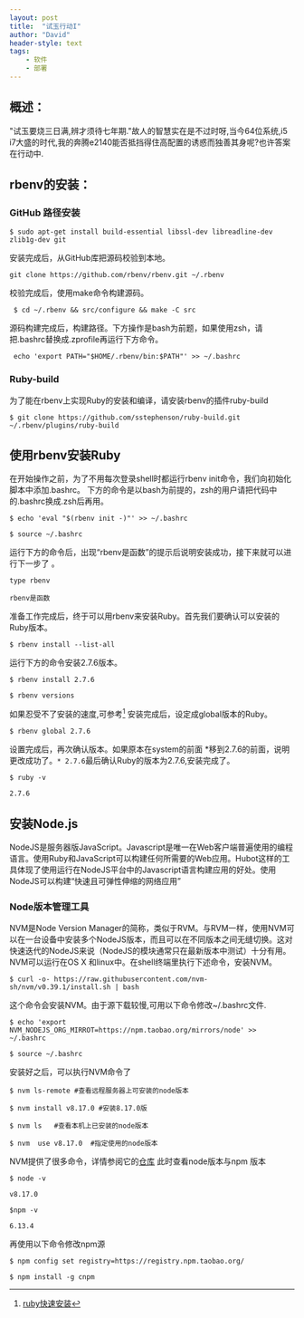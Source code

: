 ```yaml
---
layout: post
title:  "试玉行动I"
author: "David"
header-style: text
tags: 
    - 软件
    - 部署
---
```


## 概述：
"试玉要烧三日满,辨才须待七年期."故人的智慧实在是不过时呀,当今64位系统,i5 <!--more-->i7大盛的时代,我的奔腾e2140能否抵挡得住高配置的诱惑而独善其身呢?也许答案在行动中.

## rbenv的安装：
### GitHub 路径安装

``$ sudo apt-get install build-essential libssl-dev libreadline-dev zlib1g-dev git``

安装完成后，从GitHub库把源码校验到本地。

``git clone https://github.com/rbenv/rbenv.git ~/.rbenv``

校验完成后，使用make命令构建源码。

`` $ cd ~/.rbenv && src/configure && make -C src``

源码构建完成后，构建路径。下方操作是bash为前题，如果使用zsh，请把.bashrc替换成.zprofile再运行下方命令。

`` echo 'export PATH="$HOME/.rbenv/bin:$PATH"' >> ~/.bashrc``

### Ruby-build
为了能在rbenv上实现Ruby的安装和编译，请安装rbenv的插件ruby-build

``$ git clone https://github.com/sstephenson/ruby-build.git ~/.rbenv/plugins/ruby-build``


## 使用rbenv安装Ruby
在开始操作之前，为了不用每次登录shell时都运行rbenv init命令，我们向初始化脚本中添加.bashrc。
下方的命令是以bash为前提的，zsh的用户请把代码中的.bashrc换成.zsh后再用。

``$ echo 'eval "$(rbenv init -)"' >> ~/.bashrc``

``$ source ~/.bashrc``

运行下方的命令后，出现“rbenv是函数”的提示后说明安装成功，接下来就可以进行下一步了 。

`type rbenv`

`rbenv是函数`

准备工作完成后，终于可以用rbenv来安装Ruby。首先我们要确认可以安装的Ruby版本。

``$ rbenv install --list-all``

运行下方的命令安装2.7.6版本。

`$ rbenv install 2.7.6`

`$ rbenv versions`

如果忍受不了安装的速度,可参考[^1]
安装完成后，设定成global版本的Ruby。

`$ rbenv global 2.7.6`

设置完成后，再次确认版本。如果原本在system的前面 *移到2.7.6的前面，说明更改成功了。`* 2.7.6`最后确认Ruby的版本为2.7.6,安装完成了。

`$ ruby -v`

`2.7.6`

## 安装Node.js
NodeJS是服务器版JavaScript。Javascript是唯一在Web客户端普遍使用的编程语言。使用Ruby和JavaScript可以构建任何所需要的Web应用。Hubot这样的工具体现了使用运行在NodeJS平台中的Javascript语言构建应用的好处。使用NodeJS可以构建“快速且可弹性伸缩的网络应用”
### Node版本管理工具
NVM是Node Version Manager的简称，类似于RVM。与RVM一样，使用NVM可以在一台设备中安装多个NodeJS版本，而且可以在不同版本之间无缝切换。这对快速迭代的NodeJS来说（NodeJS的模块通常只在最新版本中测试）十分有用。NVM可以运行在OS X 和linux中。在shell终端里执行下述命令，安装NVM。

`$ curl -o- https://raw.githubusercontent.com/nvm-sh/nvm/v0.39.1/install.sh | bash`

这个命令会安装NVM。由于源下载较慢,可用以下命令修改~/.bashrc文件.

`$ echo 'export NVM_NODEJS_ORG_MIRROT=https://npm.taobao.org/mirrors/node' >> ~/.bashrc`

`$ source ~/.bashrc`


安装好之后，可以执行NVM命令了

`$ nvm ls-remote #查看远程服务器上可安装的node版本`

`$ nvm install v8.17.0 #安装8.17.0版 `

`$ nvm ls   #查看本机上已安装的node版本`

`$ nvm  use v8.17.0  #指定使用的node版本`

NVM提供了很多命令，详情参阅它的[仓库][nvm仓库]
此时查看node版本与npm 版本

`$ node -v`

`v8.17.0`

`$npm -v`

`6.13.4`


再使用以下命令修改npm源

`$ npm config set registry=https://registry.npm.taobao.org/`

`$ npm install -g cnpm`




[nvm仓库]: https://github.com/creationix/nvm
[^1]:[ruby快速安装](https://www.jb51.net/article/244980.htm) 